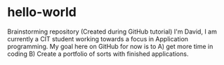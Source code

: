 # hello-world
Brainstorming repository (Created during GitHub tutorial)
I'm David, I am currently a CIT student working towards a focus in Application programming.
My goal here on GitHub for now is to A) get more time in coding B) Create a portfolio of sorts with finished applications.
